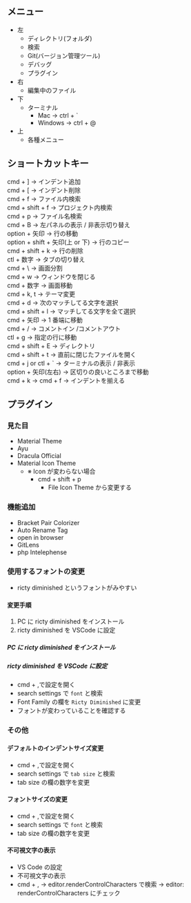 ## メニュー

- 左
  - ディレクトリ(フォルダ)
  - 検索
  - Git(バージョン管理ツール)
  - デバッグ
  - プラグイン
- 右
  - 編集中のファイル
- 下
  - ターミナル
    - Mac -> ctrl + `
    - Windows -> ctrl + @
- 上
  - 各種メニュー

## ショートカットキー

cmd + ] -> インデント追加  
cmd + [ -> インデント削除  
cmd + f -> ファイル内検索  
cmd + shift + f -> プロジェクト内検索  
cmd + p -> ファイル名検索  
cmd + B -> 左パネルの表示 / 非表示切り替え  
option + 矢印 -> 行の移動  
option + shift + 矢印(上 or 下) -> 行のコピー  
cmd + shift + k -> 行の削除  
ctl + 数字 -> タブの切り替え  
cmd + \ -> 画面分割  
cmd + w -> ウィンドウを閉じる  
cmd + 数字 -> 画面移動  
cmd + k, t -> テーマ変更  
cmd + d -> 次のマッチしてる文字を選択  
cmd + shift + l -> マッチしてる文字を全て選択  
cmd + 矢印 -> 1 番端に移動  
cmd + / -> コメントイン /コメントアウト  
ctl + g -> 指定の行に移動  
cmd + shift + E -> ディレクトリ  
cmd + shift + t -> 直前に閉じたファイルを開く  
cmd + j or ctl + ` -> ターミナルの表示 / 非表示  
option + 矢印(左右) -> 区切りの良いところまで移動  
cmd + k -> cmd + f -> インデントを揃える

## プラグイン

### 見た目

- Material Theme
- Ayu
- Dracula Official
- Material Icon Theme
  - ※ Icon が変わらない場合
    - cmd + shift + p
      - File Icon Theme から変更する

### 機能追加

- Bracket Pair Colorizer
- Auto Rename Tag
- open in browser
- GitLens
- php Intelephense

### 使用するフォントの変更

- ricty diminished というフォントがみやすい

#### 変更手順

1. PC に ricty diminished をインストール
2. ricty diminished を VSCode に設定

##### PC に ricty diminished をインストール

##### ricty diminished を VSCode に設定

- cmd + ,で設定を開く
- search settings で `font` と検索
- Font Family の欄を `Ricty Diminished` に変更
- フォントが変わっていることを確認する

### その他

#### デフォルトのインデントサイズ変更

- cmd + ,で設定を開く
- search settings で `tab size` と検索
- tab size の欄の数字を変更

#### フォントサイズの変更

- cmd + ,で設定を開く
- search settings で `font` と検索
- tab size の欄の数字を変更

#### 不可視文字の表示

- VS Code の設定
- 不可視文字の表示
- cmd + , -> editor.renderControlCharacters で検索 -> editor: renderControlCharacters にチェック
